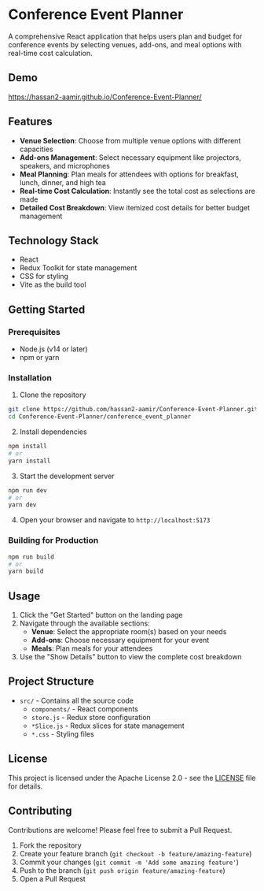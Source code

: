 # Conference Event Planner

A comprehensive React application that helps users plan and budget for conference events by selecting venues, add-ons, and meal options with real-time cost calculation.

## Demo
https://hassan2-aamir.github.io/Conference-Event-Planner/ 

## Features

- **Venue Selection**: Choose from multiple venue options with different capacities
- **Add-ons Management**: Select necessary equipment like projectors, speakers, and microphones
- **Meal Planning**: Plan meals for attendees with options for breakfast, lunch, dinner, and high tea
- **Real-time Cost Calculation**: Instantly see the total cost as selections are made
- **Detailed Cost Breakdown**: View itemized cost details for better budget management

## Technology Stack

- React
- Redux Toolkit for state management
- CSS for styling
- Vite as the build tool

## Getting Started

### Prerequisites

- Node.js (v14 or later)
- npm or yarn

### Installation

1. Clone the repository
```bash
git clone https://github.com/hassan2-aamir/Conference-Event-Planner.git
cd Conference-Event-Planner/conference_event_planner
```

2. Install dependencies
```bash
npm install
# or
yarn install
```

3. Start the development server
```bash
npm run dev
# or
yarn dev
```

4. Open your browser and navigate to `http://localhost:5173`

### Building for Production

```bash
npm run build
# or
yarn build
```

## Usage

1. Click the "Get Started" button on the landing page
2. Navigate through the available sections:
    - **Venue**: Select the appropriate room(s) based on your needs
    - **Add-ons**: Choose necessary equipment for your event
    - **Meals**: Plan meals for your attendees
3. Use the "Show Details" button to view the complete cost breakdown

## Project Structure

- `src/` - Contains all the source code
  - `components/` - React components
  - `store.js` - Redux store configuration
  - `*Slice.js` - Redux slices for state management
  - `*.css` - Styling files

## License

This project is licensed under the Apache License 2.0 - see the [LICENSE](LICENSE) file for details.

## Contributing

Contributions are welcome! Please feel free to submit a Pull Request.

1. Fork the repository
2. Create your feature branch (`git checkout -b feature/amazing-feature`)
3. Commit your changes (`git commit -m 'Add some amazing feature'`)
4. Push to the branch (`git push origin feature/amazing-feature`)
5. Open a Pull Request